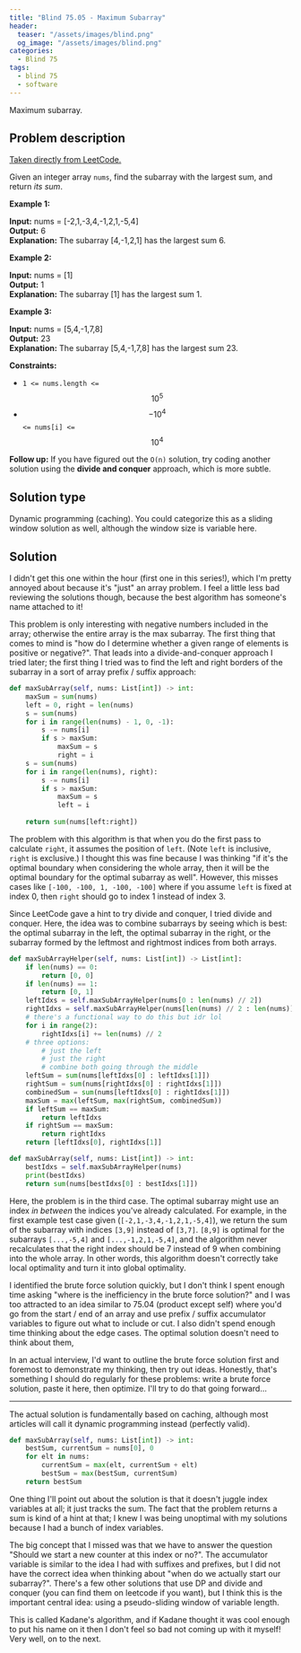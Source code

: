 ```yaml
---
title: "Blind 75.05 - Maximum Subarray"
header:
  teaser: "/assets/images/blind.png"
  og_image: "/assets/images/blind.png"
categories: 
  - Blind 75
tags:
  - blind 75
  - software
---
```


Maximum subarray.

## Problem description

[Taken directly from LeetCode.](https://leetcode.com/problems/maximum-subarray)

Given an integer array `nums`, find the subarray with the largest sum, and return _its sum_.

**Example 1:**

**Input:** nums = \[-2,1,-3,4,-1,2,1,-5,4\] \
**Output:** 6 \
**Explanation:** The subarray \[4,-1,2,1\] has the largest sum 6.

**Example 2:**

**Input:** nums = \[1\] \
**Output:** 1 \
**Explanation:** The subarray \[1\] has the largest sum 1.

**Example 3:**

**Input:** nums = \[5,4,-1,7,8\] \
**Output:** 23 \
**Explanation:** The subarray \[5,4,-1,7,8\] has the largest sum 23.

**Constraints:**

*   `1 <= nums.length <=` $$10^5$$
*   $$-10^4$$ `<= nums[i] <=` $$10^4$$

**Follow up:** If you have figured out the `O(n)` solution, try coding another solution using the **divide and conquer** approach, which is more subtle.

## Solution type

Dynamic programming (caching). You could categorize this as a sliding window solution as well, although the window size is variable here.

## Solution

I didn't get this one within the hour (first one in this series!), which I'm pretty annoyed about because it's "just" an array problem. I feel a little less bad reviewing the solutions though, because the best algorithm has someone's name attached to it!

This problem is only interesting with negative numbers included in the array; otherwise the entire array is the max subarray. The first thing that comes to mind is "how do I determine whether a given range of elements is positive or negative?". That leads into a divide-and-conquer approach I tried later; the first thing I tried was to find the left and right borders of the subarray in a sort of array prefix / suffix approach:

```python
def maxSubArray(self, nums: List[int]) -> int:
    maxSum = sum(nums)
    left = 0, right = len(nums)
    s = sum(nums)
    for i in range(len(nums) - 1, 0, -1):
        s -= nums[i]
        if s > maxSum:
            maxSum = s
            right = i
    s = sum(nums)
    for i in range(len(nums), right):
        s -= nums[i]
        if s > maxSum:
            maxSum = s
            left = i
    
    return sum(nums[left:right])
```

The problem with this algorithm is that when you do the first pass to calculate `right`, it assumes the position of `left`. (Note `left` is inclusive, `right` is exclusive.) I thought this was fine because I was thinking "if it's the optimal boundary when considering the whole array, then it will be the optimal boundary for the optimal subarray as well". However, this misses cases like `[-100, -100, 1, -100, -100]` where if you assume `left` is fixed at index 0, then `right` should go to index 1 instead of index 3.

Since LeetCode gave a hint to try divide and conquer, I tried divide and conquer. Here, the idea was to combine subarrays by seeing which is best: the optimal subarray in the left, the optimal subarray in the right, or the subarray formed by the leftmost and rightmost indices from both arrays.

```python
def maxSubArrayHelper(self, nums: List[int]) -> List[int]:
    if len(nums) == 0:
        return [0, 0]
    if len(nums) == 1:
        return [0, 1]
    leftIdxs = self.maxSubArrayHelper(nums[0 : len(nums) // 2])
    rightIdxs = self.maxSubArrayHelper(nums[len(nums) // 2 : len(nums)])
    # there's a functional way to do this but idr lol
    for i in range(2):
        rightIdxs[i] += len(nums) // 2
    # three options:
        # just the left
        # just the right
        # combine both going through the middle
    leftSum = sum(nums[leftIdxs[0] : leftIdxs[1]])
    rightSum = sum(nums[rightIdxs[0] : rightIdxs[1]])
    combinedSum = sum(nums[leftIdxs[0] : rightIdxs[1]])
    maxSum = max(leftSum, max(rightSum, combinedSum))
    if leftSum == maxSum:
        return leftIdxs
    if rightSum == maxSum:
        return rightIdxs
    return [leftIdxs[0], rightIdxs[1]]

def maxSubArray(self, nums: List[int]) -> int:
    bestIdxs = self.maxSubArrayHelper(nums)
    print(bestIdxs)
    return sum(nums[bestIdxs[0] : bestIdxs[1]])
```

Here, the problem is in the third case. The optimal subarray might use an index *in between* the indices you've already calculated. For example, in the first example test case given (`[-2,1,-3,4,-1,2,1,-5,4]`), we return the sum of the subarray with indices `[3,9]` instead of `[3,7]`. `[8,9]` is optimal for the subarrays `[...,-5,4]` and `[...,-1,2,1,-5,4]`, and the algorithm never recalculates that the right index should be 7 instead of 9 when combining into the whole array. In other words, this algorithm doesn't correctly take local optimality and turn it into global optimality.

I identified the brute force solution quickly, but I don't think I spent enough time asking "where is the inefficiency in the brute force solution?" and I was too attracted to an idea similar to 75.04 (product except self) where you'd go from the start / end of an array and use prefix / suffix accumulator variables to figure out what to include or cut. I also didn't spend enough time thinking about the edge cases. The optimal solution doesn't need to think about them, 

In an actual interview, I'd want to outline the brute force solution first and foremost to demonstrate my thinking, then try out ideas. Honestly, that's something I should do regularly for these problems: write a brute force solution, paste it here, then optimize. I'll try to do that going forward...

---

The actual solution is fundamentally based on caching, although most articles will call it dynamic programming instead (perfectly valid). 

```python
def maxSubArray(self, nums: List[int]) -> int:
    bestSum, currentSum = nums[0], 0
    for elt in nums:
        currentSum = max(elt, currentSum + elt)
        bestSum = max(bestSum, currentSum)
    return bestSum
```
One thing I'll point out about the solution is that it doesn't juggle index variables at all; it just tracks the sum. The fact that the problem returns a sum is kind of a hint at that; I knew I was being unoptimal with my solutions because I had a bunch of index variables.

The big concept that I missed was that we have to answer the question "Should we start a new counter at this index or no?". The accumulator variable is similar to the idea I had with suffixes and prefixes, but I did not have the correct idea when thinking about "when do we actually start our subarray?". There's a few other solutions that use DP and divide and conquer (you can find them on leetcode if you want), but I think this is the important central idea: using a pseudo-sliding window of variable length.

This is called Kadane's algorithm, and if Kadane thought it was cool enough to put his name on it then I don't feel so bad not coming up with it myself! Very well, on to the next.

